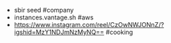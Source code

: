 - sbir seed #company
- instances.vantage.sh #aws
- https://www.instagram.com/reel/CzOwNWJONnZ/?igshid=MzY1NDJmNzMyNQ== #cooking